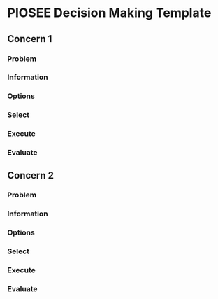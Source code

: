 # PIOSEE Decision Making Template

## Concern 1

### Problem

### Information

### Options

### Select

### Execute

### Evaluate

## Concern 2

### Problem

### Information

### Options

### Select

### Execute

### Evaluate